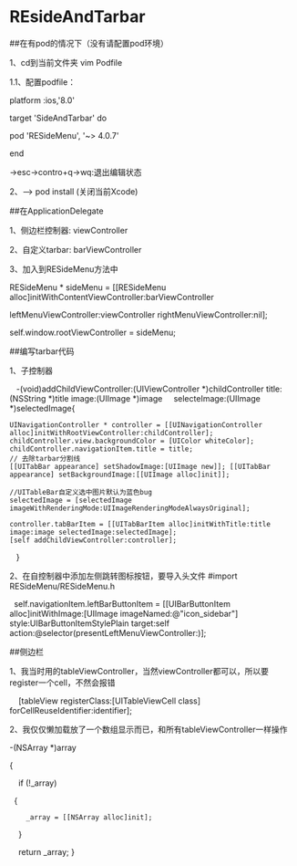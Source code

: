 # REsideAndTarbar

##在有pod的情况下（没有请配置pod环境）

1、cd到当前文件夹 vim Podfile 

1.1、配置podfile：

platform :ios,'8.0'

target 'SideAndTarbar' do

pod 'RESideMenu', '~> 4.0.7'

end

->esc->contro+q->wq:退出编辑状态

2、——> pod install (关闭当前Xcode)

##在ApplicationDelegate

1、侧边栏控制器: viewController

2、自定义tarbar: barViewController

3、加入到RESideMenu方法中

   RESideMenu * sideMenu = [[RESideMenu alloc]initWithContentViewController:barViewController 

   leftMenuViewController:viewController rightMenuViewController:nil];
   
   self.window.rootViewController = sideMenu;
   
##编写tarbar代码

1、子控制器

    -(void)addChildViewController:(UIViewController *)childController title:(NSString *)title image:(UIImage *)image      selecteImage:(UIImage *)selectedImage{
    
    UINavigationController * controller = [[UINavigationController alloc]initWithRootViewController:childController];
    childController.view.backgroundColor = [UIColor whiteColor];
    childController.navigationItem.title = title;
    // 去除tarbar分割线
    [[UITabBar appearance] setShadowImage:[UIImage new]]; [[UITabBar appearance] setBackgroundImage:[[UIImage alloc]init]];
    
    //UITableBar自定义选中图片默认为蓝色bug
    selectedImage = [selectedImage imageWithRenderingMode:UIImageRenderingModeAlwaysOriginal];
   
    controller.tabBarItem = [[UITabBarItem alloc]initWithTitle:title image:image selectedImage:selectedImage];
    [self addChildViewController:controller];
    }
  
2、在自控制器中添加左侧跳转图标按钮，要导入头文件 #import RESideMenu/RESideMenu.h

     self.navigationItem.leftBarButtonItem = [[UIBarButtonItem alloc]initWithImage:[UIImage imageNamed:@"icon_sidebar"] style:UIBarButtonItemStylePlain target:self action:@selector(presentLeftMenuViewController:)];

##侧边栏

1、我当时用的tableViewController，当然viewController都可以，所以要register一个cell，不然会报错

     [tableView registerClass:[UITableViewCell class] forCellReuseIdentifier:identifier];
    
2、我仅仅懒加载放了一个数组显示而已，和所有tableViewController一样操作

-(NSArray *)array

{

      if (!_array)  
      
    {
    
        _array = [[NSArray alloc]init];
    
    }
    
      return _array;
}


